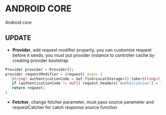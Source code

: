 # ANDROID CORE

Android core

## UPDATE

- **Provider**, add request modifier property, you can customize request before it sends, you must put provider instance to controller cache by creating provider bootstrap
```dart
Provider provider = Provider();
provider.requestModifier = (request) async {
   String? authenticationCode = Get.find<LocalStorage>().take<String>('authorization');
   if (authenticationCode != null) request.headers['Authorization'] = "Bearer $authenticationCode";
   return request;
}
```
- **Fetcher**, change fetcher parameter, must pass source parameter and requestCatcher for catch response source function
